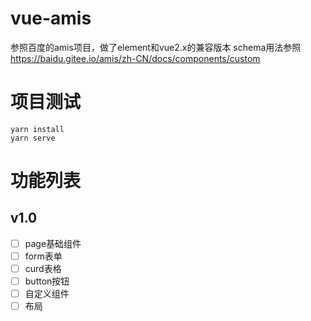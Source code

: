 # vue-amis
参照百度的amis项目，做了element和vue2.x的兼容版本
schema用法参照 https://baidu.gitee.io/amis/zh-CN/docs/components/custom
# 项目测试
```
yarn install
yarn serve
```
# 功能列表
## v1.0
+ [ ] page基础组件
+ [ ] form表单
+ [ ] curd表格
+ [ ] button按钮
+ [ ] 自定义组件
+ [ ] 布局